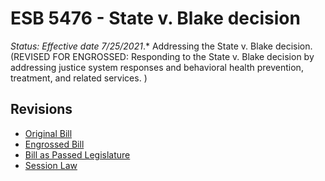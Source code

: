 # ESB 5476 - State v. Blake decision
*Status: Effective date 7/25/2021*.*
Addressing the State v. Blake decision. (REVISED FOR ENGROSSED: Responding to the State v. Blake decision by addressing justice system responses and behavioral health prevention, treatment, and related services. )

## Revisions
* [Original Bill](1/)
* [Engrossed Bill](1/)
* [Bill as Passed Legislature](1/)
* [Session Law](1/)